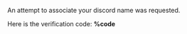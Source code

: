 
An attempt to associate your discord name was requested.

Here is the verification code: 
**%code**
